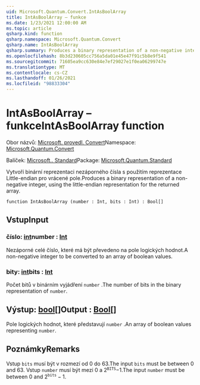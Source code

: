 ```yaml
---
uid: Microsoft.Quantum.Convert.IntAsBoolArray
title: IntAsBoolArray – funkce
ms.date: 1/23/2021 12:00:00 AM
ms.topic: article
qsharp.kind: function
qsharp.namespace: Microsoft.Quantum.Convert
qsharp.name: IntAsBoolArray
qsharp.summary: Produces a binary representation of a non-negative integer, using the little-endian representation for the returned array.
ms.openlocfilehash: 8b3d230605cc756a5da01e45e47f91c5b8e9f541
ms.sourcegitcommit: 71605ea9cc630e84e7ef29027e1f0ea06299747e
ms.translationtype: MT
ms.contentlocale: cs-CZ
ms.lasthandoff: 01/26/2021
ms.locfileid: "98833304"
---
```

# <a name="intasboolarray-function"></a><span data-ttu-id="f736b-102">IntAsBoolArray – funkce</span><span class="sxs-lookup"><span data-stu-id="f736b-102">IntAsBoolArray function</span></span>

<span data-ttu-id="f736b-103">Obor názvů: [Microsoft. provedl. Convert](xref:Microsoft.Quantum.Convert)</span><span class="sxs-lookup"><span data-stu-id="f736b-103">Namespace: [Microsoft.Quantum.Convert](xref:Microsoft.Quantum.Convert)</span></span>

<span data-ttu-id="f736b-104">Balíček: [Microsoft.. Standard](https://nuget.org/packages/Microsoft.Quantum.Standard)</span><span class="sxs-lookup"><span data-stu-id="f736b-104">Package: [Microsoft.Quantum.Standard](https://nuget.org/packages/Microsoft.Quantum.Standard)</span></span>


<span data-ttu-id="f736b-105">Vytvoří binární reprezentaci nezáporného čísla s použitím reprezentace Little-endian pro vrácené pole.</span><span class="sxs-lookup"><span data-stu-id="f736b-105">Produces a binary representation of a non-negative integer, using the little-endian representation for the returned array.</span></span>

```qsharp
function IntAsBoolArray (number : Int, bits : Int) : Bool[]
```


## <a name="input"></a><span data-ttu-id="f736b-106">Vstup</span><span class="sxs-lookup"><span data-stu-id="f736b-106">Input</span></span>

### <a name="number--int"></a><span data-ttu-id="f736b-107">číslo: [int](xref:microsoft.quantum.lang-ref.int)</span><span class="sxs-lookup"><span data-stu-id="f736b-107">number : [Int](xref:microsoft.quantum.lang-ref.int)</span></span>

<span data-ttu-id="f736b-108">Nezáporné celé číslo, které má být převedeno na pole logických hodnot.</span><span class="sxs-lookup"><span data-stu-id="f736b-108">A non-negative integer to be converted to an array of boolean values.</span></span>


### <a name="bits--int"></a><span data-ttu-id="f736b-109">bity: [int](xref:microsoft.quantum.lang-ref.int)</span><span class="sxs-lookup"><span data-stu-id="f736b-109">bits : [Int](xref:microsoft.quantum.lang-ref.int)</span></span>

<span data-ttu-id="f736b-110">Počet bitů v binárním vyjádření `number` .</span><span class="sxs-lookup"><span data-stu-id="f736b-110">The number of bits in the binary representation of `number`.</span></span>



## <a name="output--bool"></a><span data-ttu-id="f736b-111">Výstup: [bool](xref:microsoft.quantum.lang-ref.bool)[]</span><span class="sxs-lookup"><span data-stu-id="f736b-111">Output : [Bool](xref:microsoft.quantum.lang-ref.bool)[]</span></span>

<span data-ttu-id="f736b-112">Pole logických hodnot, které představují `number` .</span><span class="sxs-lookup"><span data-stu-id="f736b-112">An array of boolean values representing `number`.</span></span>

## <a name="remarks"></a><span data-ttu-id="f736b-113">Poznámky</span><span class="sxs-lookup"><span data-stu-id="f736b-113">Remarks</span></span>

<span data-ttu-id="f736b-114">Vstup `bits` musí být v rozmezí od 0 do 63.</span><span class="sxs-lookup"><span data-stu-id="f736b-114">The input `bits` must be between 0 and 63.</span></span>
<span data-ttu-id="f736b-115">Vstup `number` musí být mezi 0 a $2 ^ {\texttt{BITS}}-$1.</span><span class="sxs-lookup"><span data-stu-id="f736b-115">The input `number` must be between 0 and $2^{\texttt{bits}} - 1$.</span></span>